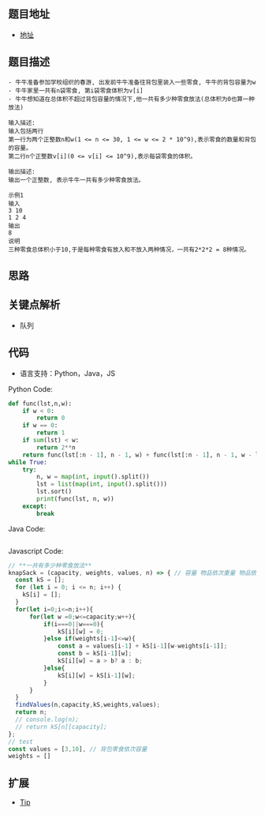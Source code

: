 ## 题目地址

- [地址](https://m.nowcoder.com/questions?uuid=bf877f837467488692be703735db84e6)

## 题目描述

```
- 牛牛准备参加学校组织的春游, 出发前牛牛准备往背包里装入一些零食, 牛牛的背包容量为w
- 牛牛家里一共有n袋零食, 第i袋零食体积为v[i]
- 牛牛想知道在总体积不超过背包容量的情况下,他一共有多少种零食放法(总体积为0也算一种放法)

输入描述:
输入包括两行
第一行为两个正整数n和w(1 <= n <= 30, 1 <= w <= 2 * 10^9),表示零食的数量和背包的容量。
第二行n个正整数v[i](0 <= v[i] <= 10^9),表示每袋零食的体积。

输出描述:
输出一个正整数, 表示牛牛一共有多少种零食放法。

示例1
输入
3 10
1 2 4
输出
8
说明
三种零食总体积小于10,于是每种零食有放入和不放入两种情况，一共有2*2*2 = 8种情况。
```

## 思路

## 关键点解析

- 队列

## 代码

- 语言支持：Python，Java，JS

Python Code:

```python
def func(lst,n,w):
    if w < 0:
        return 0
    if w == 0:
        return 1
    if sum(lst) < w:
        return 2**n
    return func(lst[:n - 1], n - 1, w) + func(lst[:n - 1], n - 1, w - lst[n - 1])
while True:
    try:
        n, w = map(int, input().split())
        lst = list(map(int, input().split()))
        lst.sort()
        print(func(lst, n, w))
    except:
        break

```

Java Code:

```java

```

Javascript Code:

```js
// **一共有多少种零食放法**
knapSack = (capacity, weights, values, n) => { // 容量 物品依次重量 物品依次价值 物品个数
  const kS = [];
  for (let i = 0; i <= n; i++) {
    kS[i] = [];
  }
  for(let i=0;i<=n;i++){
      for(let w =0;w<=capacity;w++){
          if(i===0||w===0){
              kS[i][w] = 0;
          }else if(weights[i-1]<=w){
              const a = values[i-1] + kS[i-1][w-weights[i-1]];
              const b = kS[i-1][w];
              kS[i][w] = a > b? a : b;
          }else{
              kS[i][w] = kS[i-1][w];
          }
      }
  }
  findValues(n,capacity,kS,weights,values);
  return n;
  // console.log(n);
  // return kS[n][capacity];
};
// test
const values = [3,10], // 背包零食依次容量
weights = []
```

## 扩展
- [Tip](https://www.nowcoder.com/questionTerminal/d94bb2fa461d42bcb4c0f2b94f5d4281?f=discussion)